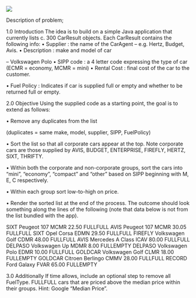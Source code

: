 ![](https://github.com/j4mt/carresult/blob/master/.github/workflows/badge.svg)

Description of problem;

1.0 Introduction The idea is to build on a simple Java application that currently lists
 c. 300 CarResult objects. Each CarResult contains the following info: • Supplier : the 
 name of the CarAgent – e.g. Hertz, Budget, Avis. • Description : make and model of car 
 
 – Volkswagen Polo • SIPP code : a 4 letter code expressing the type of car 
 (ECMR = economy, MCMR = mini) • Rental Cost : final cost of the car to the customer. 
 
 • Fuel Policy : Indicates if car is supplied full or empty and whether to be returned full or empty.
  
2.0 Objective Using the supplied code as a starting point, the goal is to extend as follows: 

• Remove any duplicates from the list 

(duplicates = same make, model, supplier, SIPP, FuelPolicy)
 
 • Sort the list so that all corporate cars appear at the top. 
   Note corporate cars are those supplied by AVIS, BUDGET, ENTERPRISE, FIREFLY, HERTZ, SIXT, THRIFTY.
    
 • Within both the corporate and non-corporate groups, sort the cars into “mini”, “economy”, “compact” and “other” based on SIPP beginning with M, E, C respectively.
  
 • Within each group sort low-to-high on price. 
 
 • Render the sorted list at the end of the process.
   The outcome should look something along the lines of the following 
   (note that data below is not from the list bundled with the app). 
   
   SIXT Peugeot 107 MCMR 22.50 FULLFULL 
   AVIS Peugeot 107 MCMR 30.05 FULLFULL 
   SIXT Opel Corsa EDMN 29.50 FULLFULL 
   FIREFLY Volkswagen Golf CDMR 48.00 FULLFULL 
   AVIS Mercedes A Class ICAV 80.00 FULLFULL 
   DELPASO Volkswagen Up MDMR 8.00 FULLEMPTY 
   DELPASO Volkswagen Polo EDMR 10.00 FULLFULL 
   GOLDCAR Volkswagen Golf CLMR 18.00 FULLEMPTY 
   GOLDCAR Citroen Berlingo CMMV 28.00 FULLFULL 
   RECORD Ford Galaxy FVAR 65.00 FULLEMPTY 

3.0 Additionally If time allows, include an optional step to remove all FuelType.
    FULLFULL cars that are priced above the median price within their groups. Hint: Google “Median Price”. 
